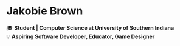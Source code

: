# Jakobie Brown  

🎓 **Student | Computer Science at University of Southern Indiana**  
💡 **Aspiring Software Developer, Educator, Game Designer**  

<!--
📌 **Passionate about []**  

---

## 🚀 About Me  
- 🎓 Currently studying **[Your Degree]** at **[Your University]**  
- 🏗️ Working on **[Current Project or Interest]**  
- 📚 Learning **[Technologies/Skills You’re Learning]**  
- 👯 Looking to collaborate on **[Project Type or Topics of Interest]**  
- ⚡ Fun fact: **[Something Interesting About You]**  

---

## 🛠️ Tech Stack  
![Python](https://img.shields.io/badge/Python-3776AB?style=for-the-badge&logo=python&logoColor=white)  
![JavaScript](https://img.shields.io/badge/JavaScript-F7DF1E?style=for-the-badge&logo=javascript&logoColor=black)  
![React](https://img.shields.io/badge/React-20232A?style=for-the-badge&logo=react&logoColor=61DAFB)  
![Node.js](https://img.shields.io/badge/Node.js-339933?style=for-the-badge&logo=nodedotjs&logoColor=white)  
![SQL](https://img.shields.io/badge/SQL-4479A1?style=for-the-badge&logo=mysql&logoColor=white)  

---

## 📌 Projects  
🔹 **[Project Name](GitHub Repository URL)**  
📌 _Short Description_  
💻 **Tech Used:** _[List Technologies]_  

🔹 **[Project Name](GitHub Repository URL)**  
📌 _Short Description_  
💻 **Tech Used:** _[List Technologies]_  

🔹 **More Projects:** Check out my [GitHub Repositories](https://github.com/YourGitHubUsername?tab=repositories)  

---

## 📚 Education  
🎓 **[Your University]** — _[Your Degree] (Year-Year)_  

---

## 📊 GitHub Stats  
![Your GitHub Stats](https://github-readme-stats.vercel.app/api?username=YourGitHubUsername&show_icons=true&theme=radical)  
![Top Languages](https://github-readme-stats.vercel.app/api/top-langs/?username=YourGitHubUsername&layout=compact&theme=radical)  

---

## 📫 Connect With Me  
[![LinkedIn](https://img.shields.io/badge/LinkedIn-0077B5?style=for-the-badge&logo=linkedin&logoColor=white)](https://linkedin.com/in/YourLinkedIn)  
[![Twitter](https://img.shields.io/badge/Twitter-1DA1F2?style=for-the-badge&logo=twitter&logoColor=white)](https://twitter.com/YourTwitter)  
[![Email](https://img.shields.io/badge/Email-D14836?style=for-the-badge&logo=gmail&logoColor=white)](mailto:your.email@example.com)  

---

💡 _“Code, Create, Collaborate!”_  
-->
